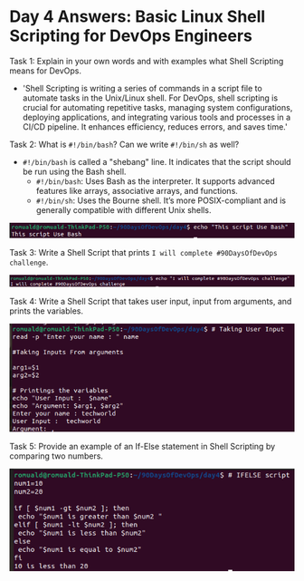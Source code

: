 
# Day 4 Answers: Basic Linux Shell Scripting for DevOps Engineers

Task 1: Explain in your own words and with examples what Shell Scripting means for DevOps.
- 'Shell Scripting is writing a series of commands in a script file to automate tasks in the Unix/Linux shell. For DevOps, shell scripting is crucial for automating repetitive tasks, managing system configurations, deploying applications, and integrating various tools and processes in a CI/CD pipeline. It enhances efficiency, reduces errors, and saves time.'


Task 2: What is `#!/bin/bash`? Can we write `#!/bin/sh` as well?
- `#!/bin/bash` is called a "shebang" line. It indicates that the script should be run using the Bash shell.
  - `#!/bin/bash`: Uses Bash as the interpreter. It supports advanced features like arrays, associative arrays, and functions.
  - `#!/bin/sh`: Uses the Bourne shell. It’s more POSIX-compliant and is generally compatible with different Unix shells.

![image](https://github.com/DJTJ21/90DaysOfDevOps/blob/main/2025/day04/image/task2.png)

Task 3: Write a Shell Script that prints `I will complete #90DaysOfDevOps challenge`.

![image](https://github.com/DJTJ21/90DaysOfDevOps/blob/main/2025/day04/image/task3.png)

Task 4: Write a Shell Script that takes user input, input from arguments, and prints the variables.

![image](https://github.com/DJTJ21/90DaysOfDevOps/blob/main/2025/day04/image/task4.png)

Task 5: Provide an example of an If-Else statement in Shell Scripting by comparing two numbers.

![image](https://github.com/DJTJ21/90DaysOfDevOps/blob/main/2025/day04/image/task5.png)
